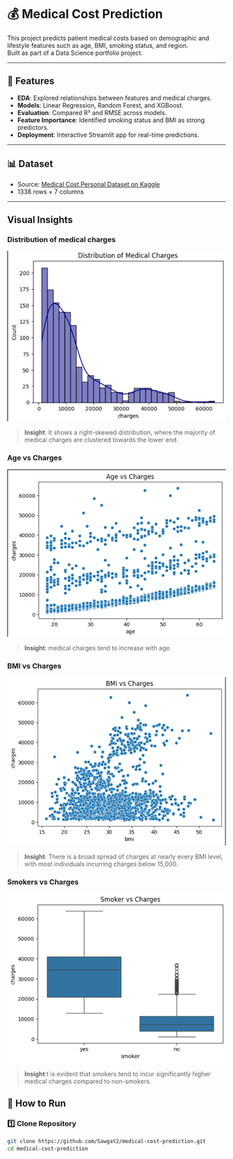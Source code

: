 # 💰 Medical Cost Prediction

This project predicts patient medical costs based on demographic and lifestyle features such as age, BMI, smoking status, and region.  
Built as part of a Data Science portfolio project.

---

## 📌 Features
- **EDA**: Explored relationships between features and medical charges.
- **Models**: Linear Regression, Random Forest, and XGBoost.
- **Evaluation**: Compared R² and RMSE across models.
- **Feature Importance**: Identified smoking status and BMI as strong predictors.
- **Deployment**: Interactive Streamlit app for real-time predictions.

---

## 📊 Dataset
- Source: [Medical Cost Personal Dataset on Kaggle](https://www.kaggle.com/datasets/mirichoi0218/insurance)
- 1338 rows × 7 columns

---
## Visual Insights
### Distribution of medical charges

![charges](Visuals/charges.png)
> **Insight**: It shows a right-skewed distribution, where the majority of medical charges are clustered towards the lower end.

### Age vs Charges
![Age vs Charges](Visuals/Age_vs_charges.png)
> **Insight**: medical charges tend to increase with age.

### BMI vs Charges
![BMI vs Charges](Visuals/BMI_vs_charges.png)
> **Insight**: There is a broad spread of charges at nearly every BMI level, with most individuals incurring charges below 15,000.


### Smokers vs Charges
![Smokers vs Charges](Visuals/smoker_vs_charges.png)
> **Insight**:t is evident that smokers tend to incur significantly higher medical charges compared to non-smokers.


## 🚀 How to Run

### 1️⃣ Clone Repository
```bash
git clone https://github.com/Sawgat2/medical-cost-prediction.git
cd medical-cost-prediction





